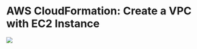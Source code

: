 # AWS CloudFormation: Create a VPC with EC2 Instance

<img src="https://github.com/sreedevi-langoju/12weekawsworkshopchallenge-/assets/135724041/57323555-3503-4e9b-b144-f666e0e6cfab">
